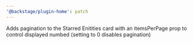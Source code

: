 ```yaml
---
'@backstage/plugin-home': patch
---
```


Adds pagination to the Starred Enitities card with an itemsPerPage prop to control displayed numbed (setting to 0 disables pagination)
